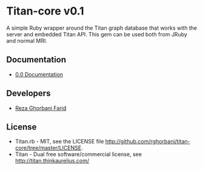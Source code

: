# Titan-core v0.1

A simple Ruby wrapper around the Titan graph database that works with the server and embedded Titan API. This gem can be used both from JRuby and normal MRI.

## Documentation

* [0.0 Documentation](https://github.com/rghorbani/titan-core/wiki)

## Developers

* [Reza Ghorbani Farid](https://github.com/rghorbani)

## License
* Titan.rb - MIT, see the LICENSE file http://github.com/rghorbani/titan-core/tree/master/LICENSE.
* Titan - Dual free software/commercial license, see http://titan.thinkaurelius.com/
